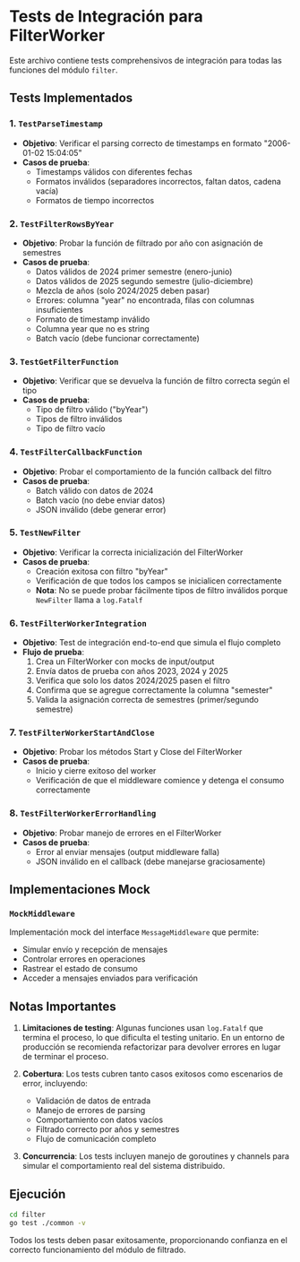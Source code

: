 # Tests de Integración para FilterWorker

Este archivo contiene tests comprehensivos de integración para todas las funciones del módulo `filter`.

## Tests Implementados

### 1. `TestParseTimestamp`
- **Objetivo**: Verificar el parsing correcto de timestamps en formato "2006-01-02 15:04:05"
- **Casos de prueba**:
  - Timestamps válidos con diferentes fechas
  - Formatos inválidos (separadores incorrectos, faltan datos, cadena vacía)
  - Formatos de tiempo incorrectos

### 2. `TestFilterRowsByYear`
- **Objetivo**: Probar la función de filtrado por año con asignación de semestres
- **Casos de prueba**:
  - Datos válidos de 2024 primer semestre (enero-junio)
  - Datos válidos de 2025 segundo semestre (julio-diciembre)
  - Mezcla de años (solo 2024/2025 deben pasar)
  - Errores: columna "year" no encontrada, filas con columnas insuficientes
  - Formato de timestamp inválido
  - Columna year que no es string
  - Batch vacío (debe funcionar correctamente)

### 3. `TestGetFilterFunction`
- **Objetivo**: Verificar que se devuelva la función de filtro correcta según el tipo
- **Casos de prueba**:
  - Tipo de filtro válido ("byYear")
  - Tipos de filtro inválidos
  - Tipo de filtro vacío

### 4. `TestFilterCallbackFunction`
- **Objetivo**: Probar el comportamiento de la función callback del filtro
- **Casos de prueba**:
  - Batch válido con datos de 2024
  - Batch vacío (no debe enviar datos)
  - JSON inválido (debe generar error)

### 5. `TestNewFilter`
- **Objetivo**: Verificar la correcta inicialización del FilterWorker
- **Casos de prueba**:
  - Creación exitosa con filtro "byYear"
  - Verificación de que todos los campos se inicialicen correctamente
  - **Nota**: No se puede probar fácilmente tipos de filtro inválidos porque `NewFilter` llama a `log.Fatalf`

### 6. `TestFilterWorkerIntegration`
- **Objetivo**: Test de integración end-to-end que simula el flujo completo
- **Flujo de prueba**:
  1. Crea un FilterWorker con mocks de input/output
  2. Envía datos de prueba con años 2023, 2024 y 2025
  3. Verifica que solo los datos 2024/2025 pasen el filtro
  4. Confirma que se agregue correctamente la columna "semester"
  5. Valida la asignación correcta de semestres (primer/segundo semestre)

### 7. `TestFilterWorkerStartAndClose`
- **Objetivo**: Probar los métodos Start y Close del FilterWorker
- **Casos de prueba**:
  - Inicio y cierre exitoso del worker
  - Verificación de que el middleware comience y detenga el consumo correctamente

### 8. `TestFilterWorkerErrorHandling`
- **Objetivo**: Probar manejo de errores en el FilterWorker
- **Casos de prueba**:
  - Error al enviar mensajes (output middleware falla)
  - JSON inválido en el callback (debe manejarse graciosamente)

## Implementaciones Mock

### `MockMiddleware`
Implementación mock del interface `MessageMiddleware` que permite:
- Simular envío y recepción de mensajes
- Controlar errores en operaciones
- Rastrear el estado de consumo
- Acceder a mensajes enviados para verificación

## Notas Importantes

1. **Limitaciones de testing**: Algunas funciones usan `log.Fatalf` que termina el proceso, lo que dificulta el testing unitario. En un entorno de producción se recomienda refactorizar para devolver errores en lugar de terminar el proceso.

2. **Cobertura**: Los tests cubren tanto casos exitosos como escenarios de error, incluyendo:
   - Validación de datos de entrada
   - Manejo de errores de parsing
   - Comportamiento con datos vacíos
   - Filtrado correcto por años y semestres
   - Flujo de comunicación completo

3. **Concurrencia**: Los tests incluyen manejo de goroutines y channels para simular el comportamiento real del sistema distribuido.

## Ejecución

```bash
cd filter
go test ./common -v
```

Todos los tests deben pasar exitosamente, proporcionando confianza en el correcto funcionamiento del módulo de filtrado.